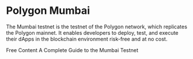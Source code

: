 # Polygon Mumbai

The Mumbai testnet is the testnet of the Polygon network, which replicates the Polygon mainnet. It enables developers to deploy, test, and execute their dApps in the blockchain environment risk-free and at no cost. 

<ResourceGroupTitle>Free Content</ResourceGroupTitle>
<BadgeLink badgeText='Read' colorScheme='yellow' href='https://www.alchemy.com/overviews/mumbai-testnet'>A Complete Guide to the Mumbai Testnet</BadgeLink>